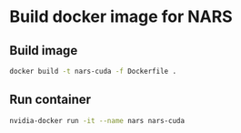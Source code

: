 Build docker image for NARS
================================

Build image
---------------

```bash
docker build -t nars-cuda -f Dockerfile .
```

Run container
--------------

```bash
nvidia-docker run -it --name nars nars-cuda
```

